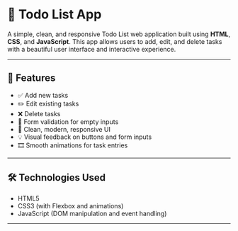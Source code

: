 # 📝 Todo List App

A simple, clean, and responsive Todo List web application built using **HTML**, **CSS**, and **JavaScript**. This app allows users to add, edit, and delete tasks with a beautiful user interface and interactive experience.

---

## 🚀 Features

- ✅ Add new tasks
- ✏️ Edit existing tasks
- ❌ Delete tasks
- 🎯 Form validation for empty inputs
- 🎨 Clean, modern, responsive UI
- 💡 Visual feedback on buttons and form inputs
- 🎞️ Smooth animations for task entries

---

## 🛠️ Technologies Used

- HTML5
- CSS3 (with Flexbox and animations)
- JavaScript (DOM manipulation and event handling)

---

